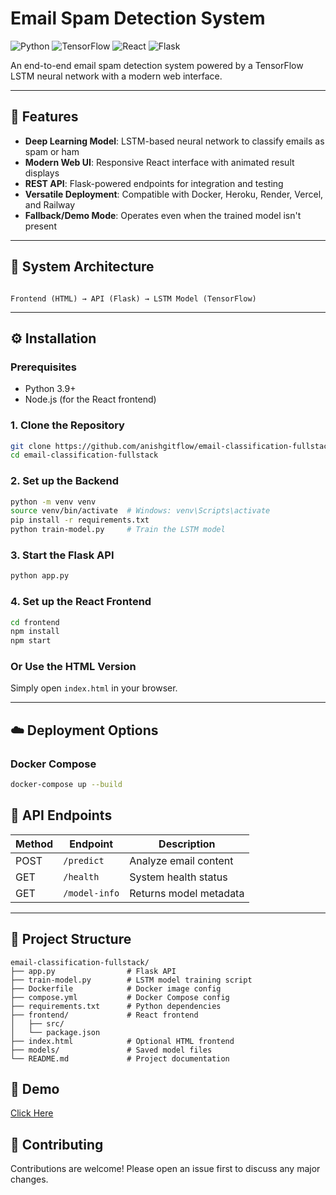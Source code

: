 # Email Spam Detection System

![Python](https://img.shields.io/badge/python-3.9-blue) 
![TensorFlow](https://img.shields.io/badge/tensorflow-2.x-orange) 
![React](https://img.shields.io/badge/react-18-blue) 
![Flask](https://img.shields.io/badge/flask-2.x-lightgrey)

An end-to-end email spam detection system powered by a TensorFlow LSTM neural network with a modern web interface.

---

## 🚀 Features

- **Deep Learning Model**: LSTM-based neural network to classify emails as spam or ham
- **Modern Web UI**: Responsive React interface with animated result displays
- **REST API**: Flask-powered endpoints for integration and testing
- **Versatile Deployment**: Compatible with Docker, Heroku, Render, Vercel, and Railway
- **Fallback/Demo Mode**: Operates even when the trained model isn't present
  
---

## 🧠 System Architecture

```

Frontend (HTML) → API (Flask) → LSTM Model (TensorFlow)

````

---

## ⚙️ Installation

### Prerequisites

- Python 3.9+
- Node.js (for the React frontend)

### 1. Clone the Repository

```bash
git clone https://github.com/anishgitflow/email-classification-fullstack.git
cd email-classification-fullstack
````

### 2. Set up the Backend

```bash
python -m venv venv
source venv/bin/activate  # Windows: venv\Scripts\activate
pip install -r requirements.txt
python train-model.py     # Train the LSTM model
```

### 3. Start the Flask API

```bash
python app.py
```

### 4. Set up the React Frontend

```bash
cd frontend
npm install
npm start
```

### Or Use the HTML Version

Simply open `index.html` in your browser.

---

## ☁️ Deployment Options

### Docker Compose

```bash
docker-compose up --build
```

## 🔌 API Endpoints

| Method | Endpoint      | Description            |
| ------ | ------------- | ---------------------- |
| POST   | `/predict`    | Analyze email content  |
| GET    | `/health`     | System health status   |
| GET    | `/model-info` | Returns model metadata |

---

## 📁 Project Structure

```
email-classification-fullstack/
├── app.py                # Flask API
├── train-model.py        # LSTM model training script
├── Dockerfile            # Docker image config
├── compose.yml           # Docker Compose config
├── requirements.txt      # Python dependencies
├── frontend/             # React frontend
│   ├── src/
│   └── package.json
├── index.html            # Optional HTML frontend
├── models/               # Saved model files
└── README.md             # Project documentation
```
## 📩 Demo

[Click Here](https://anishgitflow.github.io/email-classification-fullstack/)

## 🤝 Contributing

Contributions are welcome! Please open an issue first to discuss any major changes.
